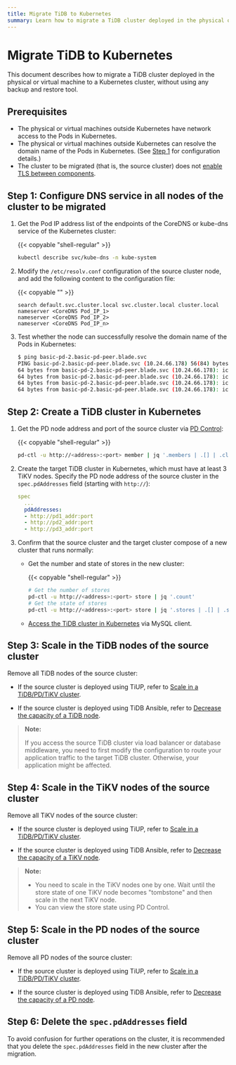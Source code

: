 ```yaml
---
title: Migrate TiDB to Kubernetes
summary: Learn how to migrate a TiDB cluster deployed in the physical or virtual machine to a Kubernetes cluster.
---
```


# Migrate TiDB to Kubernetes

This document describes how to migrate a TiDB cluster deployed in the physical or virtual machine to a Kubernetes cluster, without using any backup and restore tool.

## Prerequisites

- The physical or virtual machines outside Kubernetes have network access to the Pods in Kubernetes.
- The physical or virtual machines outside Kubernetes can resolve the domain name of the Pods in Kubernetes. (See [Step 1](#step-1-configure-dns-service-in-all-nodes-of-the-cluster-to-be-migrated) for configuration details.)
- The cluster to be migrated (that is, the source cluster) does not [enable TLS between components](enable-tls-between-components.md).

## Step 1: Configure DNS service in all nodes of the cluster to be migrated

1. Get the Pod IP address list of the endpoints of the CoreDNS or kube-dns service of the Kubernetes cluster:

    {{< copyable "shell-regular" >}}

    ```bash
    kubectl describe svc/kube-dns -n kube-system
    ```

2. Modify the `/etc/resolv.conf` configuration of the source cluster node, and add the following content to the configuration file:

    {{< copyable "" >}}

    ```
    search default.svc.cluster.local svc.cluster.local cluster.local
    nameserver <CoreDNS Pod_IP_1>
    nameserver <CoreDNS Pod_IP_2>
    nameserver <CoreDNS Pod_IP_n>
    ```

3. Test whether the node can successfully resolve the domain name of the Pods in Kubernetes:

    ```bash
    $ ping basic-pd-2.basic-pd-peer.blade.svc
    PING basic-pd-2.basic-pd-peer.blade.svc (10.24.66.178) 56(84) bytes of data.
    64 bytes from basic-pd-2.basic-pd-peer.blade.svc (10.24.66.178): icmp_seq=1 ttl=61 time=0.213 ms
    64 bytes from basic-pd-2.basic-pd-peer.blade.svc (10.24.66.178): icmp_seq=2 ttl=61 time=0.175 ms
    64 bytes from basic-pd-2.basic-pd-peer.blade.svc (10.24.66.178): icmp_seq=3 ttl=61 time=0.188 ms
    64 bytes from basic-pd-2.basic-pd-peer.blade.svc (10.24.66.178): icmp_seq=4 ttl=61 time=0.157 ms
    ```

## Step 2: Create a TiDB cluster in Kubernetes

1. Get the PD node address and port of the source cluster via [PD Control](https://docs.pingcap.com/tidb/stable/pd-control):

    {{< copyable "shell-regular" >}}

    ```bash
    pd-ctl -u http://<address>:<port> member | jq '.members | .[] | .client_urls'
    ```

2. Create the target TiDB cluster in Kubernetes, which must have at least 3 TiKV nodes. Specify the PD node address of the source cluster in the `spec.pdAddresses` field (starting with `http://`):

    ```yaml
    spec
      ...
      pdAddresses:
      - http://pd1_addr:port
      - http://pd2_addr:port
      - http://pd3_addr:port
    ```

3. Confirm that the source cluster and the target cluster compose of a new cluster that runs normally:

    - Get the number and state of stores in the new cluster:

        {{< copyable "shell-regular" >}}

        ```bash
        # Get the number of stores
        pd-ctl -u http://<address>:<port> store | jq '.count'
        # Get the state of stores
        pd-ctl -u http://<address>:<port> store | jq '.stores | .[] | .store.state_name'
        ```

    - [Access the TiDB cluster in Kubernetes](access-tidb.md) via MySQL client.

## Step 3: Scale in the TiDB nodes of the source cluster

Remove all TiDB nodes of the source cluster:

- If the source cluster is deployed using TiUP, refer to [Scale in a TiDB/PD/TiKV cluster](https://docs.pingcap.com/tidb/stable/scale-tidb-using-tiup#scale-in-a-tidbpdtikv-cluster).

- If the source cluster is deployed using TiDB Ansible, refer to [Decrease the capacity of a TiDB node](https://docs.pingcap.com/tidb/stable/scale-tidb-using-ansible#decrease-the-capacity-of-a-tidb-node).

> **Note:**
>
> If you access the source TiDB cluster via load balancer or database middleware, you need to first modify the configuration to route your application traffic to the target TiDB cluster. Otherwise, your application might be affected.

## Step 4: Scale in the TiKV nodes of the source cluster

Remove all TiKV nodes of the source cluster:

- If the source cluster is deployed using TiUP, refer to [Scale in a TiDB/PD/TiKV cluster](https://docs.pingcap.com/tidb/stable/scale-tidb-using-tiup#scale-in-a-tidbpdtikv-cluster).

- If the source cluster is deployed using TiDB Ansible, refer to [Decrease the capacity of a TiKV node](https://docs.pingcap.com/tidb/stable/scale-tidb-using-ansible#decrease-the-capacity-of-a-tikv-node).

> **Note:**
>
> * You need to scale in the TiKV nodes one by one. Wait until the store state of one TiKV node becomes "tombstone" and then scale in the next TiKV node.
> * You can view the store state using PD Control.

## Step 5: Scale in the PD nodes of the source cluster

Remove all PD nodes of the source cluster:

- If the source cluster is deployed using TiUP, refer to [Scale in a TiDB/PD/TiKV cluster](https://docs.pingcap.com/tidb/stable/scale-tidb-using-tiup#scale-in-a-tidbpdtikv-cluster).

- If the source cluster is deployed using TiDB Ansible, refer to [Decrease the capacity of a PD node](https://docs.pingcap.com/tidb/stable/scale-tidb-using-ansible#decrease-the-capacity-of-a-pd-node).

## Step 6: Delete the `spec.pdAddresses` field

To avoid confusion for further operations on the cluster, it is recommended that you delete the `spec.pdAddresses` field in the new cluster after the migration.
